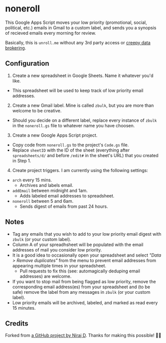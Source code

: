 # noneroll

This Google Apps Script moves your low priority (promotional, social, political, etc.) emails in Gmail to a custom label, and sends you a synopsis of recieved emails every morning for review.

Basically, this is `unroll.me` without any 3rd party access or [creepy data brokering](https://www.nytimes.com/2017/04/24/technology/personal-data-firm-slice-unroll-me-backlash-uber.html).

## Configuration

1. Create a new spreadsheet in Google Sheets. Name it whatever you'd like.

  - This spreadsheet will be used to keep track of low priority email addresses.

2. Create a new Gmail label. Mine is called `zbulk`, but you are more than welcome to be creative.

  - Should you decide on a different label, replace every instance of `zbulk` in the `noneroll.gs` file to whatever name you have choosen.

3. Create a new Google Apps Script project.

  - Copy code from `noneroll.gs` to the project's `Code.gs` file.
  - Replace `sheetID` with the ID of the sheet (everything after `spreadsheets/d/` and before `/edit#` in the sheet's URL) that you created in Step 1.

4. Create project triggers. I am currently using the following settings:

  - `arch` every 15 mins.
    - Archives and labels email.
  - `addEmail` between midnight and 1am.
    - Adds labeled email addresses to spreadsheet.
  - `noneroll` between 5 and 6am.
    - Sends digest of emails from past 24 hours.

## Notes

- Tag any emails that you wish to add to your low priority email digest with `zbulk` (or your custom label).
- Column A of your spreadhsheet will be populated with the email addresses of mail you consider low priority.
- It is a good idea to occasionally open your spreadsheet and select *"Data > Remove duplicates"* from the menu to prevent email addresses from appearing multiple times in your spreadsheet.
  - Pull requests to fix this (see: automagically deduping email addresses) are welcome.
- If you want to stop mail from being flagged as low priority, remove the corresponding email address(es) from your spreadsheet and (to be safe) remove the label from any messages in `zbulk` (or your custom label).
- Low priority emails will be archived, labeled, and marked as read every 15 minutes.

## Credits

Forked from [a GitHub project by Niraj D](https://github.com/nirajd/noneroll). Thanks for making this possible! 🙌🏻

